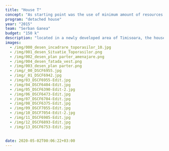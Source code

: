 ```yaml
---
title: "House T"
concept: "As starting point was the use of minimum amount of resources to cover all spatial and living requirements. light and textures organised through geometry."
program: "detached house"
year: "2015"
team: "Serban Ganea"
budget: "150 k"
description: "located in a newly developed area of Timisoara, the house is destined to a couple of software developers with the posibility of extension on the upper floor."
images:
  - /img/000_desen_incadrare_toporasilor_10.jpg
  - /img/001_desen_Situatie_Toporasilor.png
  - /img/002_desen_plan parter_amenajare.png
  - /img/004_desen_fatada_vest.png
  - /img/003_desen_plan parter.png
  - /img/_00_DSCF6955.jpg
  - /img/_01_DSCF6942.jpg
  - /img/03_DSCF6955-Edit.jpg
  - /img/04_DSCF6404-Edit.jpg
  - /img/05_DSCF6390-Edit-2.jpg
  - /img/06_DSCF6473-Edit.jpg
  - /img/07_DSCF6704-Edit.jpg
  - /img/08_DSCF6375-Edit.jpg
  - /img/09_DSCF7055-Edit.jpg
  - /img/10_DSCF7054-Edit-2.jpg
  - /img/11_DSCF6985-Edit.jpg
  - /img/12_DSCF6893-Edit.jpg
  - /img/13_DSCF6753-Edit.jpg
  
  
date: 2020-05-02T00:06:22+03:00
---
```

